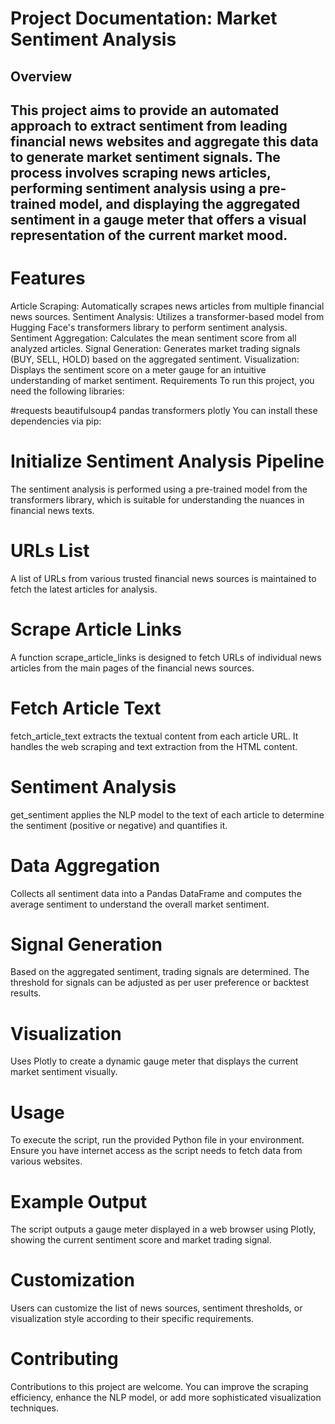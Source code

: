 # Project Documentation: Market Sentiment Analysis
## Overview
## This project aims to provide an automated approach to extract sentiment from leading financial news websites and aggregate this data to generate market sentiment signals. The process involves scraping news articles, performing sentiment analysis using a pre-trained model, and displaying the aggregated sentiment in a gauge meter that offers a visual representation of the current market mood.

# Features
Article Scraping: Automatically scrapes news articles from multiple financial news sources.
Sentiment Analysis: Utilizes a transformer-based model from Hugging Face's transformers library to perform sentiment analysis.
Sentiment Aggregation: Calculates the mean sentiment score from all analyzed articles.
Signal Generation: Generates market trading signals (BUY, SELL, HOLD) based on the aggregated sentiment.
Visualization: Displays the sentiment score on a meter gauge for an intuitive understanding of market sentiment.
Requirements
To run this project, you need the following libraries:

#requests
beautifulsoup4
pandas
transformers
plotly
You can install these dependencies via pip:

# Initialize Sentiment Analysis Pipeline
The sentiment analysis is performed using a pre-trained model from the transformers library, which is suitable for understanding the nuances in financial news texts.

# URLs List
A list of URLs from various trusted financial news sources is maintained to fetch the latest articles for analysis.

# Scrape Article Links
A function scrape_article_links is designed to fetch URLs of individual news articles from the main pages of the financial news sources.

# Fetch Article Text
fetch_article_text extracts the textual content from each article URL. It handles the web scraping and text extraction from the HTML content.

# Sentiment Analysis
get_sentiment applies the NLP model to the text of each article to determine the sentiment (positive or negative) and quantifies it.

# Data Aggregation
Collects all sentiment data into a Pandas DataFrame and computes the average sentiment to understand the overall market sentiment.

# Signal Generation
Based on the aggregated sentiment, trading signals are determined. The threshold for signals can be adjusted as per user preference or backtest results.

# Visualization
Uses Plotly to create a dynamic gauge meter that displays the current market sentiment visually.

# Usage
To execute the script, run the provided Python file in your environment. Ensure you have internet access as the script needs to fetch data from various websites.

# Example Output
The script outputs a gauge meter displayed in a web browser using Plotly, showing the current sentiment score and market trading signal.

# Customization
Users can customize the list of news sources, sentiment thresholds, or visualization style according to their specific requirements.

# Contributing
Contributions to this project are welcome. You can improve the scraping efficiency, enhance the NLP model, or add more sophisticated visualization techniques.

